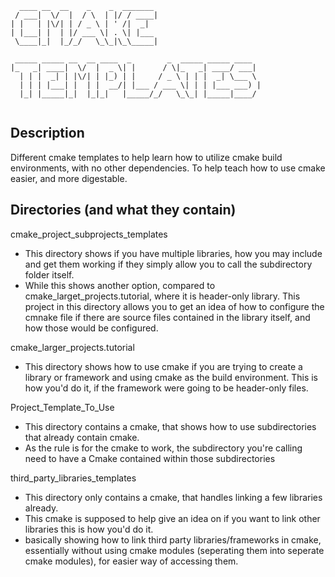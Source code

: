 ```
  ____ __  __    _    _  _______ 
 / ___|  \/  |  / \  | |/ / ____|
| |   | |\/| | / _ \ | ' /|  _|  
| |___| |  | |/ ___ \| . \| |___ 
 \____|_|  |_/_/   \_\_|\_\_____|
                                 
 _____ _____ __  __ ____  _        _  _____ _____ ____  
|_   _| ____|  \/  |  _ \| |      / \|_   _| ____/ ___| 
  | | |  _| | |\/| | |_) | |     / _ \ | | |  _| \___ \ 
  | | | |___| |  | |  __/| |___ / ___ \| | | |___ ___) |
  |_| |_____|_|  |_|_|   |_____/_/   \_\_| |_____|____/ 
                                                        
```

## Description

Different cmake templates to help learn how to utilize cmake build environments, with no other dependencies. To help teach how to use
cmake easier, and more digestable.


## Directories (and what they contain)

cmake_project_subprojects_templates
- This directory shows if you have multiple libraries, how you may include and get them working if they simply allow you to call the subdirectory folder itself.
- While this shows another option, compared to cmake_larget_projects.tutorial, where it is header-only library. This project in this directory allows you to get an idea of how to
    configure the cmnake file if there are source files contained in the library itself, and how those would be configured.


cmake_larger_projects.tutorial
- This directory shows how to use cmake if you are trying to create a library or framework and using cmake as the build environment. This is how you'd do it,
if the framework were going to be header-only files.

Project_Template_To_Use
- This directory contains a cmake, that shows how to use subdirectories that already contain cmake.
- As the rule is for the cmake to work, the subdirectory you're calling need to have a Cmake contained within those subdirectories

third_party_libraries_templates
- This directory only contains a cmake, that handles linking a few libraries already.
- This cmake is supposed to help give an idea on if you want to link other libraries this is how you'd do it.
- basically showing how to link third party libraries/frameworks in cmake, essentially without using cmake modules (seperating them into seperate cmake modules), for easier way of accessing
them.